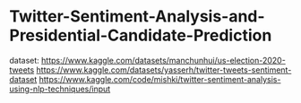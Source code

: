 # Twitter-Sentiment-Analysis-and-Presidential-Candidate-Prediction
dataset:
https://www.kaggle.com/datasets/manchunhui/us-election-2020-tweets
https://www.kaggle.com/datasets/yasserh/twitter-tweets-sentiment-dataset
https://www.kaggle.com/code/mishki/twitter-sentiment-analysis-using-nlp-techniques/input
